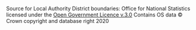 Source for Local Authority District boundaries: Office for National Statistics licensed under the [Open Government Licence v.3.0](http://www.nationalarchives.gov.uk/doc/open-government-licence/version/3/)
Contains OS data © Crown copyright and database right 2020
